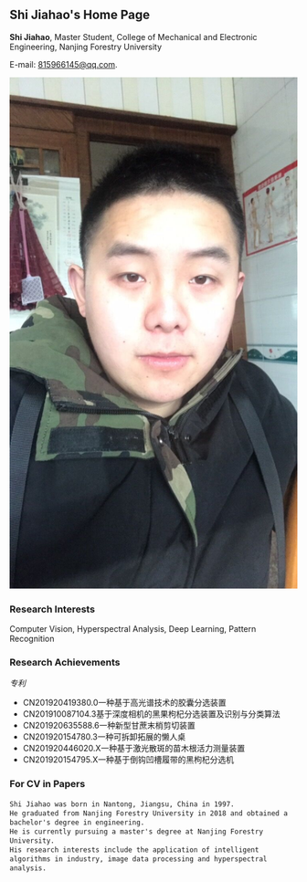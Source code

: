 ## Shi Jiahao's Home Page

**Shi Jiahao**, Master Student, College of Mechanical and Electronic Engineering, Nanjing Forestry University

E-mail: 815966145@qq.com.

![image](QQ图片20200721182028.jpg)

### Research Interests

Computer Vision,  Hyperspectral Analysis, Deep Learning, Pattern Recognition

### Research Achievements
_专利_

- CN201920419380.0一种基于高光谱技术的胶囊分选装置
- CN201910087104.3基于深度相机的黑果枸杞分选装置及识别与分类算法
- CN201920635588.6一种新型甘蔗末梢剪切装置
- CN201920154780.3一种可拆卸拓展的懒人桌
- CN201920446020.X一种基于激光散斑的苗木根活力测量装置
- CN201920154795.X一种基于倒钩凹槽履带的黑枸杞分选机


### For CV in Papers
```text
Shi Jiahao was born in Nantong, Jiangsu, China in 1997. 
He graduated from Nanjing Forestry University in 2018 and obtained a bachelor's degree in engineering. 
He is currently pursuing a master's degree at Nanjing Forestry University. 
His research interests include the application of intelligent algorithms in industry, image data processing and hyperspectral analysis.
```
